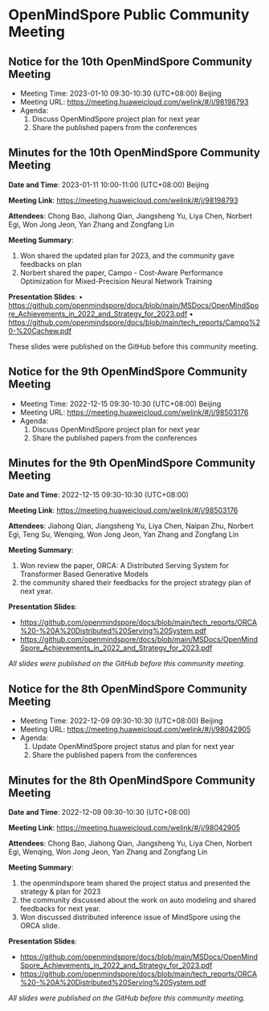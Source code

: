 # OpenMindSpore Public Community Meeting

## Notice for the 10th OpenMindSpore Community Meeting
- Meeting Time: 2023-01-10 09:30-10:30 (UTC+08:00) Beijing
- Meeting URL:  https://meeting.huaweicloud.com/welink/#/j/98198793
- Agenda:
    1. Discuss OpenMindSpore project plan for next year
    2. Share the published papers from the conferences



## Minutes for the 10th OpenMindSpore Community Meeting
**Date and Time**: 
2023-01-11 10:00-11:00 (UTC+08:00) Beijing

**Meeting Link**:
https://meeting.huaweicloud.com/welink/#/j/98198793

**Attendees**:
Chong Bao, Jiahong Qian, Jiangsheng Yu, Liya Chen, Norbert Egi, Won Jong Jeon, Yan Zhang and Zongfang Lin

**Meeting Summary**:
1. Won shared the updated plan for 2023, and the community gave feedbacks on plan
2. Norbert shared the paper, Campo - Cost-Aware Performance Optimization for Mixed-Precision Neural Network Training

**Presentation Slides**:
•	https://github.com/openmindspore/docs/blob/main/MSDocs/OpenMindSpore_Achievements_in_2022_and_Strategy_for_2023.pdf
•	https://github.com/openmindspore/docs/blob/main/tech_reports/Campo%20-%20Cachew.pdf

These slides were published on the GitHub before this community meeting.



## Notice for the 9th OpenMindSpore Community Meeting
- Meeting Time: 2022-12-15 09:30-10:30 (UTC+08:00) Beijing
- Meeting URL:  https://meeting.huaweicloud.com/welink/#/j/98503176
- Agenda:
    1. Discuss OpenMindSpore project plan for next year
    2. Share the published papers from the conferences



## Minutes for the 9th OpenMindSpore Community Meeting
**Date and Time**: 
2022-12-15 09:30-10:30 (UTC+08:00)

**Meeting Link**:
https://meeting.huaweicloud.com/welink/#/j/98503176

**Attendees**:
Jiahong Qian, Jiangsheng Yu, Liya Chen, Naipan Zhu, Norbert Egi, Teng Su, Wenqing, Won Jong Jeon, Yan Zhang and Zongfang Lin

**Meeting Summary**:
1. Won review the paper, ORCA: A Distributed Serving System for Transformer Based Generative Models
2. the community shared their feedbacks for the project strategy plan of next year.

**Presentation Slides**:
- https://github.com/openmindspore/docs/blob/main/tech_reports/ORCA%20-%20A%20Distributed%20Serving%20System.pdf
- https://github.com/openmindspore/docs/blob/main/MSDocs/OpenMindSpore_Achievements_in_2022_and_Strategy_for_2023.pdf

*All slides were published on the GitHub before this community meeting.*




## Notice for the 8th OpenMindSpore Community Meeting
- Meeting Time: 2022-12-09 09:30-10:30 (UTC+08:00) Beijing
- Meeting URL:  https://meeting.huaweicloud.com/welink/#/j/98042905
- Agenda:
    1. Update OpenMindSpore project status and plan for next year
    2. Share the published papers from the conferences

## Minutes for the 8th OpenMindSpore Community Meeting
**Date and Time**: 
2022-12-09 09:30-10:30 (UTC+08:00)

**Meeting Link**:
https://meeting.huaweicloud.com/welink/#/j/98042905

**Attendees**:
Chong Bao, Jiahong Qian, Jiangsheng Yu, Liya Chen, Norbert Egi, Wenqing, Won Jong Jeon, Yan Zhang and Zongfang Lin

**Meeting Summary**:
1. the openmindspore team shared the project status and presented the strategy & plan for 2023
2. the community discussed about the work on auto modeling and shared feedbacks for next year.
3. Won discussed distributed inference issue of MindSpore using the ORCA slide.

**Presentation Slides**:
- https://github.com/openmindspore/docs/blob/main/MSDocs/OpenMindSpore_Achievements_in_2022_and_Strategy_for_2023.pdf
- https://github.com/openmindspore/docs/blob/main/tech_reports/ORCA%20-%20A%20Distributed%20Serving%20System.pdf

*All slides were published on the GitHub before this community meeting.*
